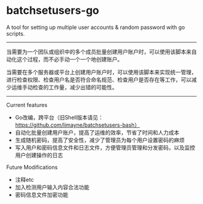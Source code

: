# batchsetusers-go

A tool for setting up multiple user accounts &amp; random password with go scripts.

----------------------------------------------------------------------

当需要为一个团队或组织中的多个成员批量创建用户账户时，可以使用该脚本来自动化这个过程，而不必手动一个一个地创建账户。

当需要在多个服务器或平台上创建用户账户时，可以使用该脚本来实现统一管理，进行检查权限、检查用户名是否符合命名规范、检查用户是否存在等工作，可以减少运维手动检查的工作量，减少出错的可能性。

-----------------------------------------------------------------
Current features
- Go改编，跨平台（旧Shell版本请见：https://github.com/limayne/batchsetusers-bash）
- 自动化批量创建用户账户，提高了运维的效率，节省了时间和人力成本
- 生成随机密码，提高了安全性，减少了管理员为每个用户设置密码的麻烦
- 写入用户和密码信息文件和日志文件，方便管理员管理和分发密码，以及监控用户创建操作的日志

Future Modifications
- 注释etc
- 加入检测用户输入内容合法功能
- 密码信息文件加密功能
